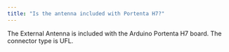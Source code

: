 ```yaml
---
title: "Is the antenna included with Portenta H7?"
---
```


The External Antenna is included with the Arduino Portenta H7 board. The connector type is UFL.
